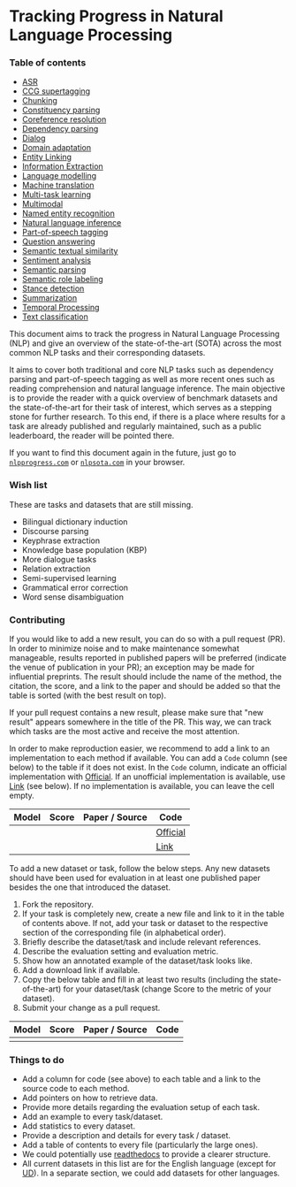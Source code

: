 # Tracking Progress in Natural Language Processing

### Table of contents

- [ASR](asr.md)
- [CCG supertagging](ccg_supertagging.md)
- [Chunking](chunking.md)
- [Constituency parsing](constituency_parsing.md)
- [Coreference resolution](coreference_resolution.md)
- [Dependency parsing](dependency_parsing.md)
- [Dialog](dialog.md)
- [Domain adaptation](domain_adaptation.md)
- [Entity Linking](entity_linking.md)
- [Information Extraction](information_extraction.md)
- [Language modelling](language_modeling.md)
- [Machine translation](machine_translation.md)
- [Multi-task learning](multi-task_learning.md)
- [Multimodal](multimodal.md)
- [Named entity recognition](named_entity_recognition.md)
- [Natural language inference](natural_language_inference.md)
- [Part-of-speech tagging](part-of-speech_tagging.md)
- [Question answering](question_answering.md)
- [Semantic textual similarity](semantic_textual_similarity.md)
- [Sentiment analysis](sentiment_analysis.md)
- [Semantic parsing](semantic_parsing.md)
- [Semantic role labeling](semantic_role_labeling.md)
- [Stance detection](stance_detection.md)
- [Summarization](summarization.md)
- [Temporal Processing](temporal_processing.md)
- [Text classification](text_classification.md)

This document aims to track the progress in Natural Language Processing (NLP) and give an overview
of the state-of-the-art (SOTA) across the most common NLP tasks and their corresponding datasets.

It aims to cover both traditional and core NLP tasks such as dependency parsing and part-of-speech tagging
as well as more recent ones such as reading comprehension and natural language inference. The main objective
is to provide the reader with a quick overview of benchmark datasets and the state-of-the-art for their
task of interest, which serves as a stepping stone for further research. To this end, if there is a 
place where results for a task are already published and regularly maintained, such as a public leaderboard,
the reader will be pointed there.

If you want to find this document again in the future, just go to [`nlpprogress.com`](https://nlpprogress.com/)
or [`nlpsota.com`](http://nlpsota.com/) in your browser.

### Wish list

These are tasks and datasets that are still missing.

- Bilingual dictionary induction
- Discourse parsing
- Keyphrase extraction
- Knowledge base population (KBP)
- More dialogue tasks
- Relation extraction
- Semi-supervised learning
- Grammatical error correction
- Word sense disambiguation

### Contributing

If you would like to add a new result, you can do so with a pull request (PR). 
In order to minimize noise and to make maintenance somewhat manageable, results reported
in published papers will be preferred (indicate the venue of publication in your PR);
an exception may be made for influential preprints. The result should include the name
of the method, the citation, the score, and a link to the paper and should be added
so that the table is sorted (with the best result on top).

If your pull request contains a new result, please make sure that "new result" appears
somewhere in the title of the PR. This way, we can track which tasks are the most
active and receive the most attention.

In order to make reproduction easier, we recommend to add a link to an implementation 
to each method if available. You can add a `Code` column (see below) to the table if it does not exist.
In the `Code` column, indicate an official implementation with [Official](http://link_to_implementation).
If an unofficial implementation is available, use [Link](http://link_to_implementation) (see below).
If no implementation is available, you can leave the cell empty.

| Model           | Score  |  Paper / Source | Code | 
| ------------- | :-----:| --- | --- | 
| |  |  | [Official](http://link_to_implementation) | 
| |  |  | [Link](http://link_to_implementation) |

To add a new dataset or task, follow the below steps. Any new datasets
should have been used for evaluation in at least one published paper besides 
the one that introduced the dataset.

1. Fork the repository.
2. If your task is completely new, create a new file and link to it in the table of contents above.
If not, add your task or dataset to the respective section of the corresponding file (in alphabetical order).
3. Briefly describe the dataset/task and include relevant references. 
4. Describe the evaluation setting and evaluation metric.
5. Show how an annotated example of the dataset/task looks like.
6. Add a download link if available.
7. Copy the below table and fill in at least two results (including the state-of-the-art)
  for your dataset/task (change Score to the metric of your dataset).
8. Submit your change as a pull request.
  
| Model           | Score  |  Paper / Source | Code | 
| ------------- | :-----:| --- | --- | 
|  |  |  | | 

### Things to do

- Add a column for code (see above) to each table and a link to the source code to each method.
- Add pointers on how to retrieve data.
- Provide more details regarding the evaluation setup of each task.
- Add an example to every task/dataset.
- Add statistics to every dataset.
- Provide a description and details for every task / dataset.
- Add a table of contents to every file (particularly the large ones).
- We could potentially use [readthedocs](https://github.com/rtfd/readthedocs.org) to provide a clearer structure.
- All current datasets in this list are for the English language (except for [UD](#ud)). In a separate section, we could add
datasets for other languages.
